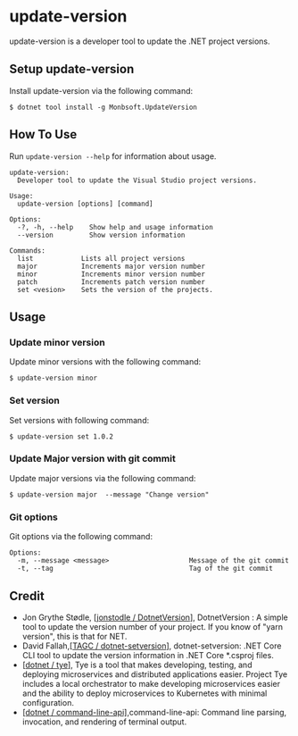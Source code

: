 # update-version

update-version is a developer tool to update the .NET project versions.

## Setup update-version

Install update-version via the following command:

```text
$ dotnet tool install -g Monbsoft.UpdateVersion
```

## How To Use

Run `update-version --help` for information about usage.

```text
update-version:
  Developer tool to update the Visual Studio project versions.

Usage:
  update-version [options] [command]

Options:
  -?, -h, --help    Show help and usage information
  --version         Show version information

Commands:
  list            Lists all project versions
  major           Increments major version number
  minor           Increments minor version number
  patch           Increments patch version number
  set <vesion>    Sets the version of the projects.
```

## Usage

### Update minor version

Update minor versions with the following command:

```text
$ update-version minor
```

### Set version

Set versions with following command:

```text
$ update-version set 1.0.2
```

### Update Major version with git commit

Update major versions via the following command:

```text
$ update-version major  --message "Change version"
```

### Git options

Git options via the following command:

```text
Options:
  -m, --message <message>                    Message of the git commit
  -t, --tag                                  Tag of the git commit
```

## Credit

- Jon Grythe Stødle, [[jonstodle / DotnetVersion](https://github.com/jonstodle/DotnetVersion)], DotnetVersion : A simple tool to update the version number of your project. If you know of "yarn version", this is that for NET.
- David Fallah,[[TAGC / dotnet-setversion](https://github.com/TAGC/dotnet-setversion)], dotnet-setversion: .NET Core CLI tool to update the version information in .NET Core \*.csproj files.
- [[dotnet / tye](https://github.com/dotnet/tye)], Tye is a tool that makes developing, testing, and deploying microservices and distributed applications easier. Project Tye includes a local orchestrator to make developing microservices easier and the ability to deploy microservices to Kubernetes with minimal configuration.
- [[dotnet / command-line-api]](https://github.com/dotnet/command-line-api),command-line-api: Command line parsing, invocation, and rendering of terminal output.
